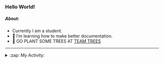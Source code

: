 ### Hello World!

##### About:
- Currently I am a student.
- 🌱 I’m learning how to make better documentation.
- 🌱 GO PLANT SOME TREES AT [TEAM TREES](https://teamtrees.org/)

---
<details>
  <summary>:zap: My Activity:</summary>
  
<!--START_SECTION:waka-->
![Code Time](http://img.shields.io/badge/Code%20Time-1%2C119%20hrs%2022%20mins-blue)

**I'm a Night 🦉** 

```text
🌞 Morning                1562 commits        ██░░░░░░░░░░░░░░░░░░░░░░░   09.70 % 
🌆 Daytime                5473 commits        ████████░░░░░░░░░░░░░░░░░   33.97 % 
🌃 Evening                4617 commits        ███████░░░░░░░░░░░░░░░░░░   28.66 % 
🌙 Night                  4457 commits        ███████░░░░░░░░░░░░░░░░░░   27.67 % 
```
📅 **I'm Most Productive on Wednesday** 

```text
Monday                   2356 commits        ████░░░░░░░░░░░░░░░░░░░░░   14.63 % 
Tuesday                  2022 commits        ███░░░░░░░░░░░░░░░░░░░░░░   12.55 % 
Wednesday                3823 commits        ██████░░░░░░░░░░░░░░░░░░░   23.73 % 
Thursday                 2135 commits        ███░░░░░░░░░░░░░░░░░░░░░░   13.25 % 
Friday                   1591 commits        ██░░░░░░░░░░░░░░░░░░░░░░░   09.88 % 
Saturday                 1433 commits        ██░░░░░░░░░░░░░░░░░░░░░░░   08.90 % 
Sunday                   2749 commits        ████░░░░░░░░░░░░░░░░░░░░░   17.06 % 
```


📊 **This Week I Spent My Time On** 

```text
🔥 Editors: 
VS Code                  5 hrs 35 mins       █████████████████████████   100.00 % 

🐱‍💻 Projects: 
praise                   5 hrs 33 mins       █████████████████████████   99.40 % 
CSF22                    2 mins              ░░░░░░░░░░░░░░░░░░░░░░░░░   00.60 % 
```


 Last Updated on 08/05/2023 23:08:20 UTC
<!--END_SECTION:waka-->
</details>
